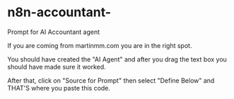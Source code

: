 # n8n-accountant-
Prompt for AI Accountant agent

If you are coming from martinmm.com you are in the right spot.

You should have created the "AI Agent" and after you drag the text box you should have made sure it worked.

After that, click on "Source for Prompt" then select "Define Below" and THAT'S where you paste this code.
